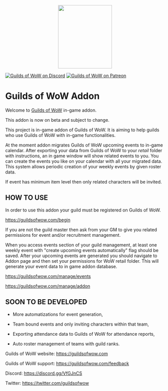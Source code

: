 <p align="center">
  <img src="https://guildsofwow.com/assets/images/guilds-of-wow-logo.png" width="170" height="200" />
</p>

[![Guilds of WoW on Discord](https://img.shields.io/static/v1?label=Discord&message=GoW&color=7289DA)](https://discord.gg/VfGJnCS) 
[![Guilds of WoW on Patreon](https://img.shields.io/static/v1?label=Patreon&message=GoW&color=f96854)](https://www.patreon.com/guildsofwow) 

# Guilds of WoW Addon
Welcome to [Guilds of WoW](https://gow.gg) in-game addon.

This addon is now on beta and subject to change.


This project is in-game addon of Guilds of WoW. It is aiming to help guilds who use Guilds of WoW with in-game functionalities.
 

At the moment addon migrates Guilds of WoW upcoming events to in-game calendar. After exporting your data from Guilds of WoW to your _retail_ folder with instructions, an in game window will show related events to you. You can create the events you like on your calendar with all your migrated data. This system allows periodic creation of your weekly events by given roster data.


If event has minimum item level then only related characters will be invited.
 

## HOW TO USE

In order to use this addon your guild must be registered on Guilds of WoW.
 

https://guildsofwow.com/begin

If you are not the guild master then ask from your GM to give you related permissions for event and/or recruitment management.

When you access events section of your guild management, at least one weekly event with "create upcoming events automatically" flag should be saved. After your upcoming events are generated you should navigate to Addon page and then set your permissions for WoW retail folder. This will generate your event data to in game addon database. 

https://guildsofwow.com/manage/events

https://guildsofwow.com/manage/addon

## SOON TO BE DEVELOPED

- More automatizations for event generation,

- Team bound events and only inviting characters within that team,

- Exporting attendance data to Guilds of WoW for attendance reports,

- Auto roster management of teams with guild ranks.

 

Guilds of WoW website: https://guildsofwow.com

Guilds of WoW support: https://guildsofwow.com/feedback

Discord: https://discord.gg/VfGJnCS

Twitter: https://twitter.com/guildsofwow
